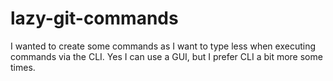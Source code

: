# lazy-git-commands
I wanted to create some commands as I want to type less when executing commands via the CLI. Yes I can use a GUI, but I prefer CLI a bit more some times.
